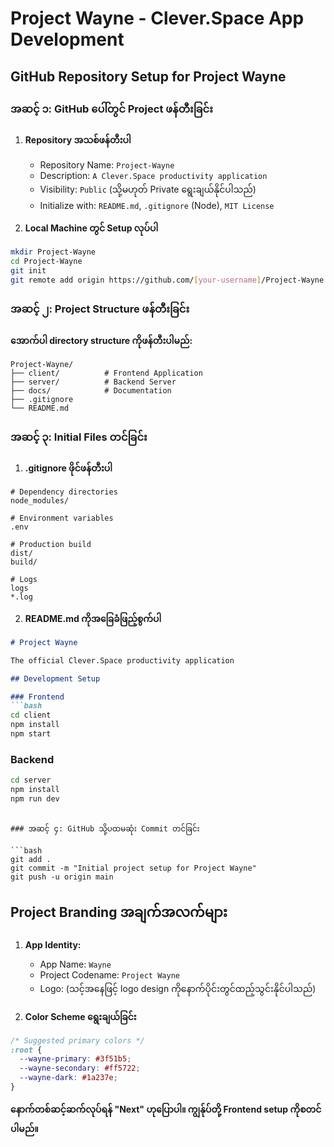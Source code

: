 # Project Wayne - Clever.Space App Development

## GitHub Repository Setup for Project Wayne

### အဆင့် ၁: GitHub ပေါ်တွင် Project ဖန်တီးခြင်း

1. **Repository အသစ်ဖန်တီးပါ**
   - Repository Name: `Project-Wayne`
   - Description: `A Clever.Space productivity application`
   - Visibility: `Public` (သို့မဟုတ် Private ရွေးချယ်နိုင်ပါသည်)
   - Initialize with: `README.md`, `.gitignore` (Node), `MIT License`

2. **Local Machine တွင် Setup လုပ်ပါ**
```bash
mkdir Project-Wayne
cd Project-Wayne
git init
git remote add origin https://github.com/[your-username]/Project-Wayne.git
```

### အဆင့် ၂: Project Structure ဖန်တီးခြင်း

**အောက်ပါ directory structure ကိုဖန်တီးပါမည်:**
```
Project-Wayne/
├── client/          # Frontend Application
├── server/          # Backend Server
├── docs/            # Documentation
├── .gitignore
└── README.md
```

### အဆင့် ၃: Initial Files တင်ခြင်း

1. **.gitignore ဖိုင်ဖန်တီးပါ**
```gitignore
# Dependency directories
node_modules/

# Environment variables
.env

# Production build
dist/
build/

# Logs
logs
*.log
```

2. **README.md ကိုအခြေခံဖြည့်စွက်ပါ**
```markdown
# Project Wayne

The official Clever.Space productivity application

## Development Setup

### Frontend
```bash
cd client
npm install
npm start
```

### Backend
```bash
cd server
npm install
npm run dev
```
```

### အဆင့် ၄: GitHub သို့ပထမဆုံး Commit တင်ခြင်း

```bash
git add .
git commit -m "Initial project setup for Project Wayne"
git push -u origin main
```

## Project Branding အချက်အလက်များ

1. **App Identity:**
   - App Name: `Wayne`
   - Project Codename: `Project Wayne`
   - Logo: (သင့်အနေဖြင့် logo design ကိုနောက်ပိုင်းတွင်ထည့်သွင်းနိုင်ပါသည်)

2. **Color Scheme ရွေးချယ်ခြင်း**
```css
/* Suggested primary colors */
:root {
  --wayne-primary: #3f51b5;
  --wayne-secondary: #ff5722;
  --wayne-dark: #1a237e;
}
```

**နောက်တစ်ဆင့်ဆက်လုပ်ရန် "Next" ဟုပြောပါ။ ကျွန်ုပ်တို့ Frontend setup ကိုစတင်ပါမည်။**
